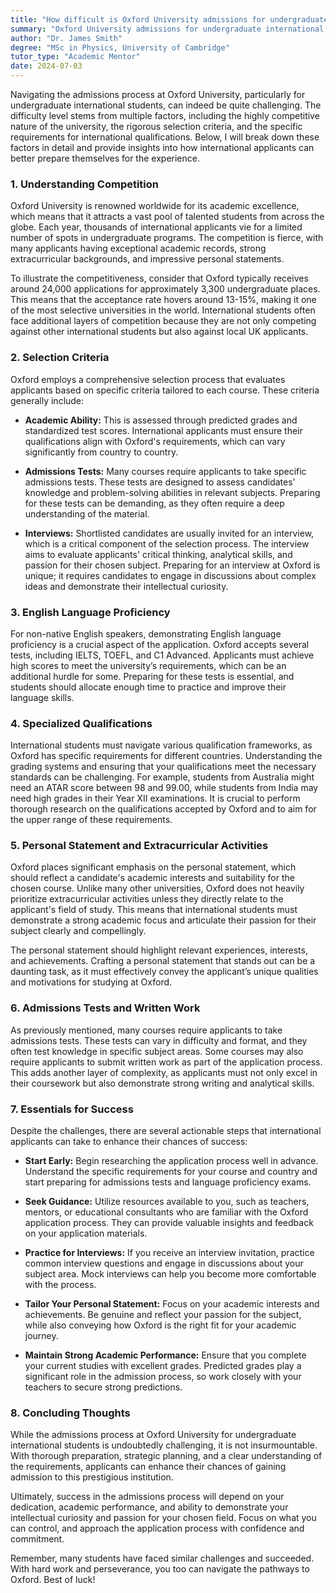 ```yaml
---
title: "How difficult is Oxford University admissions for undergraduate international students?"
summary: "Oxford University admissions for undergraduate international students are highly competitive and challenging due to rigorous selection criteria and global talent."
author: "Dr. James Smith"
degree: "MSc in Physics, University of Cambridge"
tutor_type: "Academic Mentor"
date: 2024-07-03
---
```


Navigating the admissions process at Oxford University, particularly for undergraduate international students, can indeed be quite challenging. The difficulty level stems from multiple factors, including the highly competitive nature of the university, the rigorous selection criteria, and the specific requirements for international qualifications. Below, I will break down these factors in detail and provide insights into how international applicants can better prepare themselves for the experience.

### 1. **Understanding Competition**

Oxford University is renowned worldwide for its academic excellence, which means that it attracts a vast pool of talented students from across the globe. Each year, thousands of international applicants vie for a limited number of spots in undergraduate programs. The competition is fierce, with many applicants having exceptional academic records, strong extracurricular backgrounds, and impressive personal statements.

To illustrate the competitiveness, consider that Oxford typically receives around 24,000 applications for approximately 3,300 undergraduate places. This means that the acceptance rate hovers around 13-15%, making it one of the most selective universities in the world. International students often face additional layers of competition because they are not only competing against other international students but also against local UK applicants.

### 2. **Selection Criteria**

Oxford employs a comprehensive selection process that evaluates applicants based on specific criteria tailored to each course. These criteria generally include:

- **Academic Ability:** This is assessed through predicted grades and standardized test scores. International applicants must ensure their qualifications align with Oxford's requirements, which can vary significantly from country to country.
  
- **Admissions Tests:** Many courses require applicants to take specific admissions tests. These tests are designed to assess candidates' knowledge and problem-solving abilities in relevant subjects. Preparing for these tests can be demanding, as they often require a deep understanding of the material.

- **Interviews:** Shortlisted candidates are usually invited for an interview, which is a critical component of the selection process. The interview aims to evaluate applicants' critical thinking, analytical skills, and passion for their chosen subject. Preparing for an interview at Oxford is unique; it requires candidates to engage in discussions about complex ideas and demonstrate their intellectual curiosity.

### 3. **English Language Proficiency**

For non-native English speakers, demonstrating English language proficiency is a crucial aspect of the application. Oxford accepts several tests, including IELTS, TOEFL, and C1 Advanced. Applicants must achieve high scores to meet the university’s requirements, which can be an additional hurdle for some. Preparing for these tests is essential, and students should allocate enough time to practice and improve their language skills.

### 4. **Specialized Qualifications**

International students must navigate various qualification frameworks, as Oxford has specific requirements for different countries. Understanding the grading systems and ensuring that your qualifications meet the necessary standards can be challenging. For example, students from Australia might need an ATAR score between 98 and 99.00, while students from India may need high grades in their Year XII examinations. It is crucial to perform thorough research on the qualifications accepted by Oxford and to aim for the upper range of these requirements.

### 5. **Personal Statement and Extracurricular Activities**

Oxford places significant emphasis on the personal statement, which should reflect a candidate's academic interests and suitability for the chosen course. Unlike many other universities, Oxford does not heavily prioritize extracurricular activities unless they directly relate to the applicant's field of study. This means that international students must demonstrate a strong academic focus and articulate their passion for their subject clearly and compellingly.

The personal statement should highlight relevant experiences, interests, and achievements. Crafting a personal statement that stands out can be a daunting task, as it must effectively convey the applicant’s unique qualities and motivations for studying at Oxford. 

### 6. **Admissions Tests and Written Work**

As previously mentioned, many courses require applicants to take admissions tests. These tests can vary in difficulty and format, and they often test knowledge in specific subject areas. Some courses may also require applicants to submit written work as part of the application process. This adds another layer of complexity, as applicants must not only excel in their coursework but also demonstrate strong writing and analytical skills.

### 7. **Essentials for Success**

Despite the challenges, there are several actionable steps that international applicants can take to enhance their chances of success:

- **Start Early:** Begin researching the application process well in advance. Understand the specific requirements for your course and country and start preparing for admissions tests and language proficiency exams.

- **Seek Guidance:** Utilize resources available to you, such as teachers, mentors, or educational consultants who are familiar with the Oxford application process. They can provide valuable insights and feedback on your application materials.

- **Practice for Interviews:** If you receive an interview invitation, practice common interview questions and engage in discussions about your subject area. Mock interviews can help you become more comfortable with the process.

- **Tailor Your Personal Statement:** Focus on your academic interests and achievements. Be genuine and reflect your passion for the subject, while also conveying how Oxford is the right fit for your academic journey.

- **Maintain Strong Academic Performance:** Ensure that you complete your current studies with excellent grades. Predicted grades play a significant role in the admission process, so work closely with your teachers to secure strong predictions.

### 8. **Concluding Thoughts**

While the admissions process at Oxford University for undergraduate international students is undoubtedly challenging, it is not insurmountable. With thorough preparation, strategic planning, and a clear understanding of the requirements, applicants can enhance their chances of gaining admission to this prestigious institution.

Ultimately, success in the admissions process will depend on your dedication, academic performance, and ability to demonstrate your intellectual curiosity and passion for your chosen field. Focus on what you can control, and approach the application process with confidence and commitment. 

Remember, many students have faced similar challenges and succeeded. With hard work and perseverance, you too can navigate the pathways to Oxford. Best of luck!
    